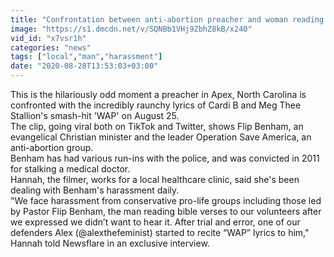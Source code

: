 ```yaml
---
title: "Confrontation between anti-abortion preacher and woman reading 'WAP' lyrics dramatically in North Carolina goes viral"
image: "https://s1.dmcdn.net/v/SQNBb1VHj9ZbhZ8kB/x240"
vid_id: "x7vsr1h"
categories: "news"
tags: ["local","man","harassment"]
date: "2020-08-28T13:53:03+03:00"
---
```

This is the hilariously odd moment a preacher in Apex, North Carolina is confronted with the incredibly raunchy lyrics of Cardi B and Meg Thee Stallion's smash-hit 'WAP' on August 25.  <br>The clip, going viral both on TikTok and Twitter, shows Flip Benham, an evangelical Christian minister and the leader Operation Save America, an anti-abortion group.  <br>Benham has had various run-ins with the police, and was convicted in 2011 for stalking a medical doctor.  <br>Hannah, the filmer, works for a local healthcare clinic, said she's been dealing with Benham's harassment daily.  <br>&quot;We face harassment from conservative pro-life groups including those led by Pastor Flip Benham, the man reading bible verses to our volunteers after we expressed we didn’t want to hear it. After trial and error, one of our defenders Alex (@alexthefeminist) started to recite “WAP” lyrics to him,&quot; Hannah told Newsflare in an exclusive interview.
